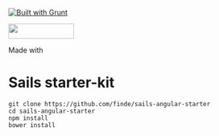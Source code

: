 [![Built with Grunt](https://cdn.gruntjs.com/builtwith.png)](http://gruntjs.com/)

<img src="http://benschwarz.github.io/bower-badges/badge@2x.png" width="130" height="30">

Made with <img src="https://ramotion.com/img/footer/like.svg" width="14" height="13">

# Sails starter-kit

```
git clone https://github.com/finde/sails-angular-starter
cd sails-angular-starter
npm install
bower install
```


